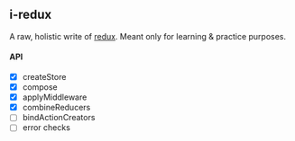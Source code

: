 ## i-redux

A raw, holistic write of [redux](https://github.com/reduxjs/redux). Meant only for learning & practice purposes.

#### API

- [x] createStore
- [x] compose
- [x] applyMiddleware
- [x] combineReducers
- [ ] bindActionCreators
- [ ] error checks

